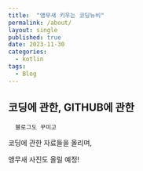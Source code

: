 ```yaml
---
title:  "앵무새 키우는 코딩뉴비"
permalink: /about/
layout: single
published: true
date: 2023-11-30
categories:
  - kotlin
tags:
  - Blog
---
```



## 코딩에 관한, GITHUB에 관한

      블로그도 꾸미고

 코딩에 관한 자료들을 올리며, 

  앵무새 사진도 올릴 예정!

